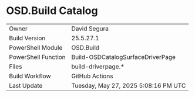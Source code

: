 ﻿# OSD.Build Catalog

| | |
|-|-|
| Owner | David Segura |
| Build Version | 25.5.27.1 |
| PowerShell Module | OSD.Build |
| PowerShell Function | Build-OSDCatalogSurfaceDriverPage |
| Files | build-driverpage.* |
| Build Workflow | GitHub Actions |
| Last Update | Tuesday, May 27, 2025 5:08:16 PM UTC |
